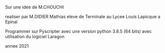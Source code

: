 Sur une idee de M.CHOUCHI

realiser par M.DIDIER Mathias
eleve de Terminale au Lycee Louis Lapicque a Epinal

Programmer sur Pyscripter 
avec une version python 3.8.5 (64 bits)
avec utilisation du logiciel Laragon

annee 2021